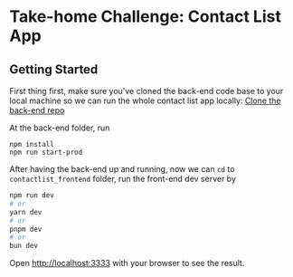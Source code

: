# Take-home Challenge: Contact List App
## Getting Started

First thing first, make sure you've cloned the back-end code base to your local machine so we can run the whole contact list app locally:
[Clone the back-end repo](https://github.com/resumecompanion/taroko_server.git)

At the back-end folder, run
```
npm install
npm run start-prod
```

After having the back-end up and running, 
now we can `cd` to `contactlist_frontend` folder,
run the front-end dev server by 

```bash
npm run dev
# or
yarn dev
# or
pnpm dev
# or
bun dev
```

Open [http://localhost:3333](http://localhost:3333) with your browser to see the result.
